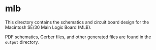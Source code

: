 # mlb

This directory contains the schematics and circuit board design for
the Macintosh SE/30 Main Logic Board (MLB).

PDF schematics, Gerber files, and other generated files are found in
the `output` directory.
